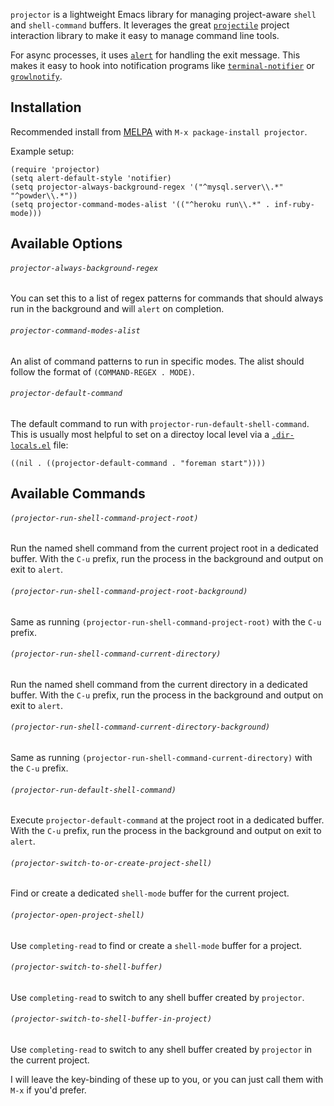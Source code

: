 `projector` is a lightweight Emacs library for managing project-aware
`shell` and `shell-command` buffers. It leverages the great
[`projectile`](https://github.com/bbatsov/projectile) project
interaction library to make it easy to manage command line tools.

For async processes, it uses
[`alert`](https://github.com/jwiegley/alert) for handling the exit
message. This makes it easy to hook into notification programs like
[`terminal-notifier`](https://github.com/alloy/terminal-notifier) or
[`growlnotify`](http://growl.info/downloads).

## Installation

Recommended install from [MELPA](https://melpa.org) with `M-x package-install projector`.

Example setup:

``` elisp
(require 'projector)  
(setq alert-default-style 'notifier)
(setq projector-always-background-regex '("^mysql.server\\.*" "^powder\\.*"))
(setq projector-command-modes-alist '(("^heroku run\\.*" . inf-ruby-mode)))
```

## Available Options

###### `projector-always-background-regex`

You can set this to a list of regex patterns for commands that should
always run in the background and will `alert` on completion.

###### `projector-command-modes-alist`

An alist of command patterns to run in specific modes. The alist
should follow the format of `(COMMAND-REGEX . MODE)`.

###### `projector-default-command`

The default command to run with
`projector-run-default-shell-command`. This is usually most helpful to
set on a directoy local level via a
[`.dir-locals.el`](http://www.gnu.org/software/emacs/manual/html_node/elisp/Directory-Local-Variables.html)
file:

``` elisp
((nil . ((projector-default-command . "foreman start"))))
```

## Available Commands

###### `(projector-run-shell-command-project-root)`

Run the named shell command from the current project root in a
dedicated buffer. With the `C-u` prefix, run the process in the
background and output on exit to `alert`.

###### `(projector-run-shell-command-project-root-background)`

Same as running `(projector-run-shell-command-project-root)` with the
`C-u` prefix.

###### `(projector-run-shell-command-current-directory)`

Run the named shell command from the current directory in a dedicated
buffer. With the `C-u` prefix, run the process in the background and
output on exit to `alert`.

###### `(projector-run-shell-command-current-directory-background)`

Same as running `(projector-run-shell-command-current-directory)` with
the `C-u` prefix.

###### `(projector-run-default-shell-command)`

Execute `projector-default-command` at the project root in a dedicated
buffer. With the `C-u` prefix, run the process in the background and
output on exit to `alert`.

###### `(projector-switch-to-or-create-project-shell)`

Find or create a dedicated `shell-mode` buffer for the current
project.

###### `(projector-open-project-shell)`

Use `completing-read` to find or create a `shell-mode` buffer for a
project.

###### `(projector-switch-to-shell-buffer)`

Use `completing-read` to switch to any shell buffer created by `projector`.

###### `(projector-switch-to-shell-buffer-in-project)`

Use `completing-read` to switch to any shell buffer created by
`projector` in the current project.

I will leave the key-binding of these up to you, or you can just call
them with `M-x` if you'd prefer.
